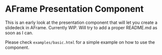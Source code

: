 # AFrame Presentation Component
This is an early look at the presentation component that will let you create a slidedeck in AFrame. Currently WIP. Will try to add a proper README.md as soon as I can.

Please check `examples/basic.html` for a simple example on how to use the component.

